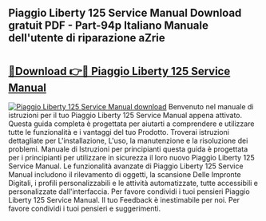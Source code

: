 ## Piaggio Liberty 125 Service Manual Download gratuit PDF - Part-94p Italiano Manuale dell'utente di riparazione aZrie

# <h2><a href="http://dfbpry.blite.top/?on=Piaggio+Liberty+125+Service+Manual">🔗Download 👉🔴 Piaggio Liberty 125 Service Manual</a></h2>

[![Piaggio Liberty 125 Service Manual download](https://i.imgur.com/lujVjoI.png)](http://dfbpry.blite.top/?on=Piaggio+Liberty+125+Service+Manual)
Benvenuto nel manuale di istruzioni per il tuo Piaggio Liberty 125 Service Manual appena attivato. Questa guida completa è progettata per aiutarti a comprendere e utilizzare tutte le funzionalità e i vantaggi del tuo Prodotto. Troverai istruzioni dettagliate per L'installazione, L'uso, la manutenzione e la risoluzione dei problemi. Manuale di Istruzioni per principianti questa guida è progettata per i principianti per utilizzare in sicurezza il loro nuovo Piaggio Liberty 125 Service Manual. Le funzionalità avanzate di Piaggio Liberty 125 Service Manual includono il rilevamento di oggetti, la scansione Delle Impronte Digitali, i profili personalizzabili e le attività automatizzate, tutte accessibili e personalizzate dall'interfaccia. Per favore condividi i tuoi pensieri Piaggio Liberty 125 Service Manual. Il tuo Feedback è inestimabile per noi. Per favore condividi i tuoi pensieri e suggerimenti.
